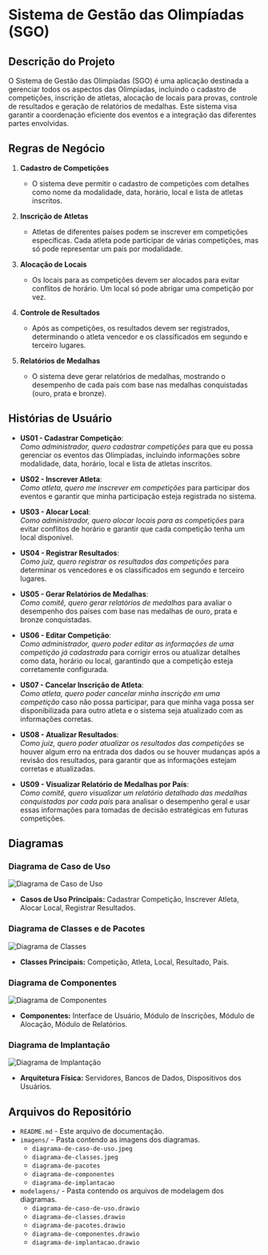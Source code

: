 # Sistema de Gestão das Olimpíadas (SGO)

## Descrição do Projeto

O Sistema de Gestão das Olimpíadas (SGO) é uma aplicação destinada a gerenciar todos os aspectos das Olimpíadas, incluindo o cadastro de competições, inscrição de atletas, alocação de locais para provas, controle de resultados e geração de relatórios de medalhas. Este sistema visa garantir a coordenação eficiente dos eventos e a integração das diferentes partes envolvidas.

## Regras de Negócio

1. **Cadastro de Competições**
   - O sistema deve permitir o cadastro de competições com detalhes como nome da modalidade, data, horário, local e lista de atletas inscritos.

2. **Inscrição de Atletas**
   - Atletas de diferentes países podem se inscrever em competições específicas. Cada atleta pode participar de várias competições, mas só pode representar um país por modalidade.

3. **Alocação de Locais**
   - Os locais para as competições devem ser alocados para evitar conflitos de horário. Um local só pode abrigar uma competição por vez.

4. **Controle de Resultados**
   - Após as competições, os resultados devem ser registrados, determinando o atleta vencedor e os classificados em segundo e terceiro lugares.

5. **Relatórios de Medalhas**
   - O sistema deve gerar relatórios de medalhas, mostrando o desempenho de cada país com base nas medalhas conquistadas (ouro, prata e bronze).

## Histórias de Usuário

- **US01 - Cadastrar Competição**:  
   *Como administrador, quero cadastrar competições* para que eu possa gerenciar os eventos das Olimpíadas, incluindo informações sobre modalidade, data, horário, local e lista de atletas inscritos.
  
- **US02 - Inscrever Atleta**:  
   *Como atleta, quero me inscrever em competições* para participar dos eventos e garantir que minha participação esteja registrada no sistema.

- **US03 - Alocar Local**:  
   *Como administrador, quero alocar locais para as competições* para evitar conflitos de horário e garantir que cada competição tenha um local disponível.

- **US04 - Registrar Resultados**:  
   *Como juiz, quero registrar os resultados das competições* para determinar os vencedores e os classificados em segundo e terceiro lugares.

- **US05 - Gerar Relatórios de Medalhas**:  
   *Como comitê, quero gerar relatórios de medalhas* para avaliar o desempenho dos países com base nas medalhas de ouro, prata e bronze conquistadas.

- **US06 - Editar Competição**:  
   *Como administrador, quero poder editar as informações de uma competição já cadastrada* para corrigir erros ou atualizar detalhes como data, horário ou local, garantindo que a competição esteja corretamente configurada.

- **US07 - Cancelar Inscrição de Atleta**:  
   *Como atleta, quero poder cancelar minha inscrição em uma competição* caso não possa participar, para que minha vaga possa ser disponibilizada para outro atleta e o sistema seja atualizado com as informações corretas.

- **US08 - Atualizar Resultados**:  
   *Como juiz, quero poder atualizar os resultados das competições* se houver algum erro na entrada dos dados ou se houver mudanças após a revisão dos resultados, para garantir que as informações estejam corretas e atualizadas.

- **US09 - Visualizar Relatório de Medalhas por País**:  
   *Como comitê, quero visualizar um relatório detalhado das medalhas conquistadas por cada país* para analisar o desempenho geral e usar essas informações para tomadas de decisão estratégicas em futuras competições.

## Diagramas

### Diagrama de Caso de Uso
![Diagrama de Caso de Uso](imagens/diagrama-de-caso-de-uso.jpeg)
- **Casos de Uso Principais:** Cadastrar Competição, Inscrever Atleta, Alocar Local, Registrar Resultados.

### Diagrama de Classes e de Pacotes
![Diagrama de Classes](imagens/diagrama-de-classes-e-pacotes.jpeg)
- **Classes Principais:** Competição, Atleta, Local, Resultado, País.

### Diagrama de Componentes
![Diagrama de Componentes](imagens/Diagrama-de-componentes.jpg)
- **Componentes:** Interface de Usuário, Módulo de Inscrições, Módulo de Alocação, Módulo de Relatórios.

### Diagrama de Implantação
![Diagrama de Implantação](imagens/Diagrama-de-Implantação.jpg)
- **Arquitetura Física:** Servidores, Bancos de Dados, Dispositivos dos Usuários.

## Arquivos do Repositório

- `README.md` - Este arquivo de documentação.
- `imagens/` - Pasta contendo as imagens dos diagramas.
  - `diagrama-de-caso-de-uso.jpeg`
  - `diagrama-de-classes.jpeg`
  - `diagrama-de-pacotes`
  - `diagrama-de-componentes`
  - `diagrama-de-implantacao`
- `modelagens/` - Pasta contendo os arquivos de modelagem dos diagramas.
  - `diagrama-de-caso-de-uso.drawio` 
  - `diagrama-de-classes.drawio`
  - `diagrama-de-pacotes.drawio` 
  - `diagrama-de-componentes.drawio` 
  - `diagrama-de-implantacao.drawio` 


